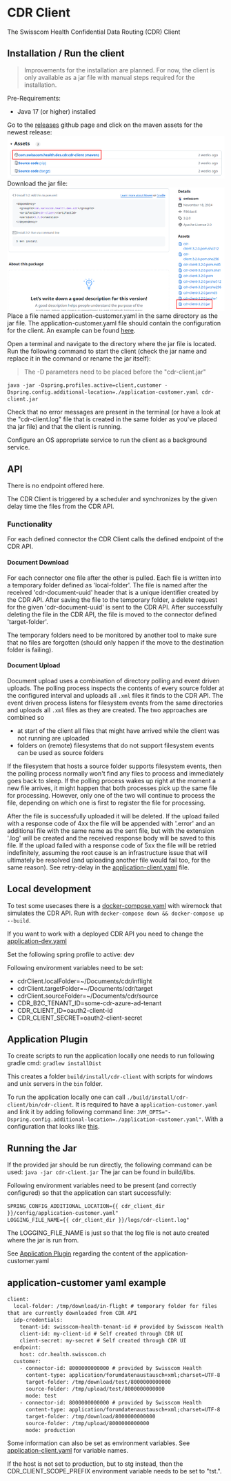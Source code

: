 # CDR Client
The Swisscom Health Confidential Data Routing (CDR) Client

## Installation / Run the client
> Improvements for the installation are planned. For now, the client is only available as a jar file with manual steps required for the installation.

Pre-Requirements:
* Java 17 (or higher) installed

Go to the [releases](https://github.com/swisscom/cdr-client/releases) github page and click on the maven assets for the newest release:
![releases assets overview](./installation/releases-overview.png)
Download the jar file:
![release jar download](./installation/single-release-overview.png)
Place a file named application-customer.yaml in the same directory as the jar file.
The application-customer.yaml file should contain the configuration for the client. 
An example can be found [here](#application-customer-yaml-example).

Open a terminal and navigate to the directory where the jar file is located.
Run the following command to start the client (check the jar name and replace it in the command or rename the jar itself):
> The -D parameters need to be placed before the "cdr-client.jar"
```shell
java -jar -Dspring.profiles.active=client,customer -Dspring.config.additional-location=./application-customer.yaml cdr-client.jar 
```

Check that no error messages are present in the terminal (or have a look at the "cdr-client.log" file that is created in the same folder as you've placed tha jar file) 
and that the client is running.

Configure an OS appropriate service to run the client as a background service.

## API
There is no endpoint offered here.

The CDR Client is triggered by a scheduler and synchronizes by the given delay time the files from the CDR API.

### Functionality
For each defined connector the CDR Client calls the defined endpoint of the CDR API.

#### Document Download

For each connector one file after the other is pulled. Each file is written into a temporary folder defined as 'local-folder'.
The file is named after the received 'cdr-document-uuid' header that is a unique identifier created by the CDR API.
After saving the file to the temporary folder, a delete request for the given 'cdr-document-uuid' is sent to the CDR API.
After successfully deleting the file in the CDR API, the file is moved to the connector defined 'target-folder'.

The temporary folders need to be monitored by another tool to make sure that no files are forgotten (should only happen if the move
to the destination folder is failing).

#### Document Upload

Document upload uses a combination of directory polling and event driven uploads. The polling process inspects the 
contents of every source folder at the configured interval and uploads all `.xml` files it finds to the CDR API. The 
event driven process listens for filesystem events from the same directories and uploads all `.xml` files as they 
are created. The two approaches are combined so

* at start of the client all files that might have arrived while the client was not running are uploaded
* folders on (remote) filesystems that do not support filesystem events can be used as source folders

If the filesystem that hosts a source folder supports filesystem events, then the polling process normally won't find 
any files to process and immediately goes back to sleep. If the polling process wakes up right at the moment a new file 
arrives, it might happen that both processes pick up the same file for processing. However, only one of the two will 
continue to process the file, depending on which one is first to register the file for processing.

After the file is successfully uploaded it will be deleted.
If the upload failed with a response code of 4xx the file will be appended with '.error' and an additional file with the same name as the sent file, but with
the extension '.log' will be created and the received response body will be saved to this file.
If the upload failed with a response code of 5xx the file will be retried indefinitely, assuming the root cause is 
an infrastructure issue that will ultimately be resolved (and uploading another file would fail too, for the same 
reason). See retry-delay in the [application-client.yaml](./src/main/resources/config/application-client.yaml) file.

## Local development
To test some usecases there is a [docker-compose.yaml](./docker-compose/docker-compose.yaml) with wiremock that simulates the CDR API. Run with ```docker-compose down && docker-compose up --build```.

If you want to work with a deployed CDR API you need to change the [application-dev.yaml](./src/main/resources/config/application-dev.yaml)

Set the following spring profile to active: dev

Following environment variables need to be set:
* cdrClient.localFolder=~/Documents/cdr/inflight
* cdrClient.targetFolder=~/Documents/cdr/target
* cdrClient.sourceFolder=~/Documents/cdr/source
* CDR_B2C_TENANT_ID=some-cdr-azure-ad-tenant
* CDR_CLIENT_ID=oauth2-client-id
* CDR_CLIENT_SECRET=oauth2-client-secret

## Application Plugin
To create scripts to run the application locally one needs to run following gradle cmd: ```gradlew installDist```

This creates a folder ```build/install/cdr-client``` with scripts for windows and unix servers in the ```bin``` folder.

To run the application locally one can call ```./build/install/cdr-client/bin/cdr-client```. It is required to have a ```application-customer.yaml``` and link it by adding following command line: ```JVM_OPTS="-Dspring.config.additional-location=./application-customer.yaml"```.
With a configuration that looks like [this](#application-customer-yaml-example).

## Running the Jar
If the provided jar should be run directly, the following command can be used:
```java -jar cdr-client.jar```
The jar can be found in build/libs.

Following environment variables need to be present (and correctly configured) so that the application can start successfully:
```
SPRING_CONFIG_ADDITIONAL_LOCATION={{ cdr_client_dir }}/config/application-customer.yaml"
LOGGING_FILE_NAME={{ cdr_client_dir }}/logs/cdr-client.log"
```
The LOGGING_FILE_NAME is just so that the log file is not auto created where the jar is run from.

See [Application Plugin](#application-plugin) regarding the content of the application-customer.yaml

## application-customer yaml example
```
client:
  local-folder: /tmp/download/in-flight # temporary folder for files that are currently downloaded from CDR API
  idp-credentials:
    tenant-id: swisscom-health-tenant-id # provided by Swisscom Health
    client-id: my-client-id # Self created through CDR UI
    client-secret: my-secret # Self created through CDR UI
  endpoint:
    host: cdr.health.swisscom.ch
  customer:
    - connector-id: 8000000000000 # provided by Swisscom Health
      content-type: application/forumdatenaustausch+xml;charset=UTF-8
      target-folder: /tmp/download/test/8000000000000
      source-folder: /tmp/upload/test/8000000000000
      mode: test
    - connector-id: 8000000000000 # provided by Swisscom Health
      content-type: application/forumdatenaustausch+xml;charset=UTF-8
      target-folder: /tmp/download/8000000000000
      source-folder: /tmp/upload/8000000000000
      mode: production

```

Some information can also be set as environment variables. See [application-client.yaml](./src/main/resources/config/application-client.yaml) for variable names.

If the host is not set to production, but to stg instead, then the CDR_CLIENT_SCOPE_PREFIX environment variable needs to be set to "tst.".
